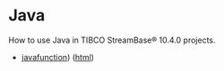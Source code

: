 # Java

How to use Java in TIBCO StreamBase&reg; 10.4.0 projects.

* [javafunction](javafunction/src/site/markdown/index.md)) ([html](https://plord12.github.io/samples/10.4.0-SNAPSHOT/java/javafunction/))

